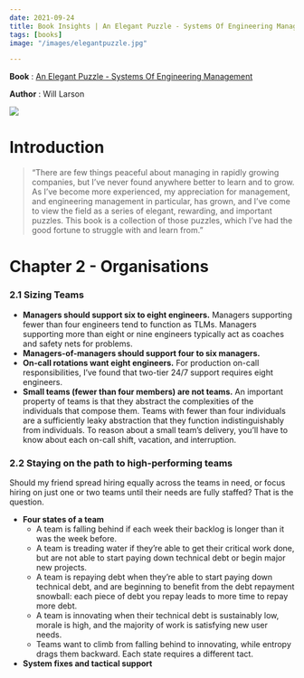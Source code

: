 ```yaml
---
date: 2021-09-24
title: Book Insights | An Elegant Puzzle - Systems Of Engineering Management
tags: [books]
image: "/images/elegantpuzzle.jpg"

---
```

**Book** : [An Elegant Puzzle - Systems Of Engineering Management](https://www.amazon.in/Elegant-Puzzle-Systems-Engineering-Management/dp/1732265186)

**Author** : Will Larson

![](/images/elegantpuzzle.jpeg)

# Introduction

> “There are few things peaceful about managing in rapidly growing companies, but I’ve never found anywhere better to learn and to grow. As I’ve become more experienced, my appreciation for management, and engineering management in particular, has grown, and I’ve come to view the field as a series of elegant, rewarding, and important puzzles. This book is a collection of those puzzles, which I’ve had the good fortune to struggle with and learn from.”

# Chapter 2 - Organisations

### 2.1 Sizing Teams

- **Managers should support six to eight engineers.** Managers supporting fewer than four engineers tend to function as TLMs. Managers supporting more than eight or nine engineers typically act as coaches and safety nets for problems.
- **Managers-of-managers should support four to six managers.**
- **On-call rotations want eight engineers.** For production on-call responsibilities, I’ve found that two-tier 24/7 support requires eight engineers.
- **Small teams (fewer than four members) are not teams.** An important property of teams is that they abstract the complexities of the individuals that compose them. Teams with fewer than four individuals are a sufficiently leaky abstraction that they function indistinguishably from individuals. To reason about a small team’s delivery, you’ll have to know about each on-call shift, vacation, and interruption.

### 2.2 Staying on the path to high-performing teams

Should my friend spread hiring equally across the teams in need, or focus hiring on just one or two teams until their needs are fully staffed? That is the question.

- **Four states of a team**
  - A team is falling behind if each week their backlog is longer than it was the week before.
  - A team is treading water if they’re able to get their critical work done, but are not able to start paying down technical debt or begin major new projects.
  - A team is repaying debt when they’re able to start paying down technical debt, and are beginning to benefit from the debt repayment snowball: each piece of debt you repay leads to more time to repay more debt.
  - A team is innovating when their technical debt is sustainably low, morale is high, and the majority of work is satisfying new user needs.
  - Teams want to climb from falling behind to innovating, while entropy drags them backward. Each state requires a different tact.
- **System fixes and tactical support**
